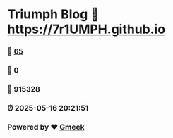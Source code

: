 # Triumph Blog :link: https://7r1UMPH.github.io 
### :page_facing_up: [65](https://7r1UMPH.github.io/tag.html) 
### :speech_balloon: 0 
### :hibiscus: 915328 
### :alarm_clock: 2025-05-16 20:21:51 
### Powered by :heart: [Gmeek](https://github.com/Meekdai/Gmeek)
